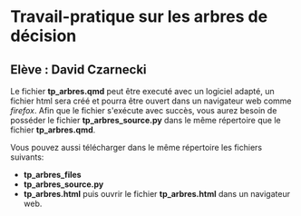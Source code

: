 # Travail-pratique sur les arbres de décision

## Elève : David Czarnecki

Le fichier **tp_arbres.qmd** peut être executé avec un logiciel adapté, un fichier html sera créé et pourra être ouvert dans un navigateur web comme *firefox*.
Afin que le fichier s'exécute avec succès, vous aurez besoin de posséder le fichier **tp_arbres_source.py** dans le même répertoire que le fichier **tp_arbres.qmd**.

Vous pouvez aussi télécharger dans le même répertoire les fichiers suivants:
- **tp_arbres_files**
- **tp_arbres_source.py**
- **tp_arbres.html**
puis ouvrir le fichier **tp_arbres.html** dans un navigateur web.